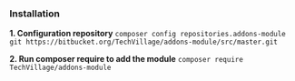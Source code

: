 ### Installation ###

 **1. Configuration repository**
 `composer config repositories.addons-module git https://bitbucket.org/TechVillage/addons-module/src/master.git`

 **2. Run composer require to add the module**
  `composer require TechVillage/addons-module`

